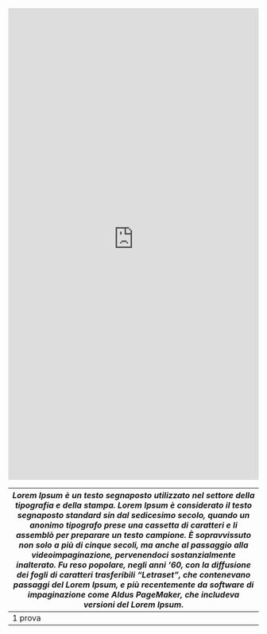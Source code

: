 
<iframe title="CFD Idro Sicilia="Mappa" src="https://www.protezionecivilesicilia.it:8443/aegis/map/map2d" scrolling="no" frameborder="0" style="width: 0; min-width: 100% !important; border: none;" height="950"></iframe>



| *Lorem Ipsum è un testo segnaposto utilizzato nel settore della tipografia e della stampa. Lorem Ipsum è considerato il testo segnaposto standard sin dal sedicesimo secolo, quando un anonimo tipografo prese una cassetta di caratteri e li assemblò per preparare un testo campione. È sopravvissuto non solo a più di cinque secoli, ma anche al passaggio alla videoimpaginazione, pervenendoci sostanzialmente inalterato. Fu reso popolare, negli anni ’60, con la diffusione dei fogli di caratteri trasferibili “Letraset”, che contenevano passaggi del Lorem Ipsum, e più recentemente da software di impaginazione come Aldus PageMaker, che includeva versioni del Lorem Ipsum*. |
|---|
| 1 prova |
